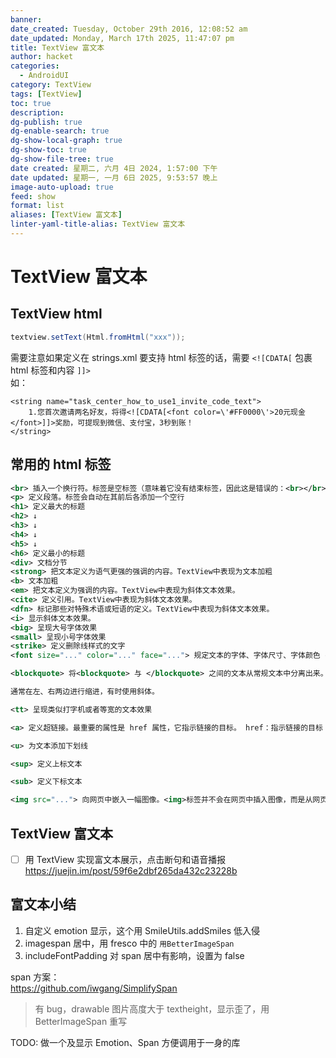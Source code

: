 ```yaml
---
banner: 
date_created: Tuesday, October 29th 2016, 12:08:52 am
date_updated: Monday, March 17th 2025, 11:47:07 pm
title: TextView 富文本
author: hacket
categories:
  - AndroidUI
category: TextView
tags: [TextView]
toc: true
description: 
dg-publish: true
dg-enable-search: true
dg-show-local-graph: true
dg-show-toc: true
dg-show-file-tree: true
date created: 星期二, 六月 4日 2024, 1:57:00 下午
date updated: 星期一, 一月 6日 2025, 9:53:57 晚上
image-auto-upload: true
feed: show
format: list
aliases: [TextView 富文本]
linter-yaml-title-alias: TextView 富文本
---
```


# TextView 富文本

## TextView html

```java
textview.setText(Html.fromHtml("xxx"));
```

需要注意如果定义在 strings.xml 要支持 html 标签的话，需要 `<![CDATA[` 包裹 html 标签和内容 `]]>`<br />如：

```
<string name="task_center_how_to_use1_invite_code_text">
    1.您首次邀请两名好友，将得<![CDATA[<font color=\'#FF0000\'>20元现金</font>]]>奖励，可提现到微信、支付宝，3秒到账！
</string>
```

## 常用的 html 标签

```xml
<br> 插入一个换行符。标签是空标签（意味着它没有结束标签，因此这是错误的：<br></br>）    
<p> 定义段落。标签会自动在其前后各添加一个空行    
<h1> 定义最大的标题
<h2> ↓
<h3> ↓
<h4> ↓
<h5> ↓
<h6> 定义最小的标题
<div> 文档分节    
<strong> 把文本定义为语气更强的强调的内容。TextView中表现为文本加粗   
<b> 文本加粗    
<em> 把文本定义为强调的内容。TextView中表现为斜体文本效果。 
<cite> 定义引用。TextView中表现为斜体文本效果。    
<dfn> 标记那些对特殊术语或短语的定义。TextView中表现为斜体文本效果。 
<i> 显示斜体文本效果。   
<big> 呈现大号字体效果    
<small> 呈现小号字体效果    
<strike> 定义删除线样式的文字
<font size="..." color="..." face="..."> 规定文本的字体、字体尺寸、字体颜色 color：文本颜色；size：文本大小；face：文本字体

<blockquote> 将<blockquote> 与 </blockquote> 之间的文本从常规文本中分离出来。

通常在左、右两边进行缩进，有时使用斜体。    

<tt> 呈现类似打字机或者等宽的文本效果    

<a> 定义超链接。最重要的属性是 href 属性，它指示链接的目标。 href：指示链接的目标

<u> 为文本添加下划线    

<sup> 定义上标文本  

<sub> 定义下标文本  

<img src="..."> 向网页中嵌入一幅图像。<img>标签并不会在网页中插入图像，而是从网页上链接图像。<img> 标签创建的是被引用图像的占位空间。 src：图像的url；alt：图像的替代文本
```

## TextView 富文本

- [ ] 用 TextView 实现富文本展示，点击断句和语音播报 <https://juejin.im/post/59f6e2dbf265da432c23228b>

## 富文本小结

1. 自定义 emotion 显示，这个用 SmileUtils.addSmiles 低入侵
2. imagespan 居中，用 fresco 中的 `用BetterImageSpan`
3. includeFontPadding 对 span 居中有影响，设置为 false

span 方案：<br /><https://github.com/iwgang/SimplifySpan>

> 有 bug，drawable 图片高度大于 textheight，显示歪了，用 BetterImageSpan 重写

TODO: 做一个及显示 Emotion、Span 方便调用于一身的库
